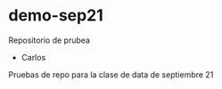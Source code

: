 # demo-sep21
Repositorio de prubea
- Carlos

Pruebas de repo para la clase de data de septiembre 21
